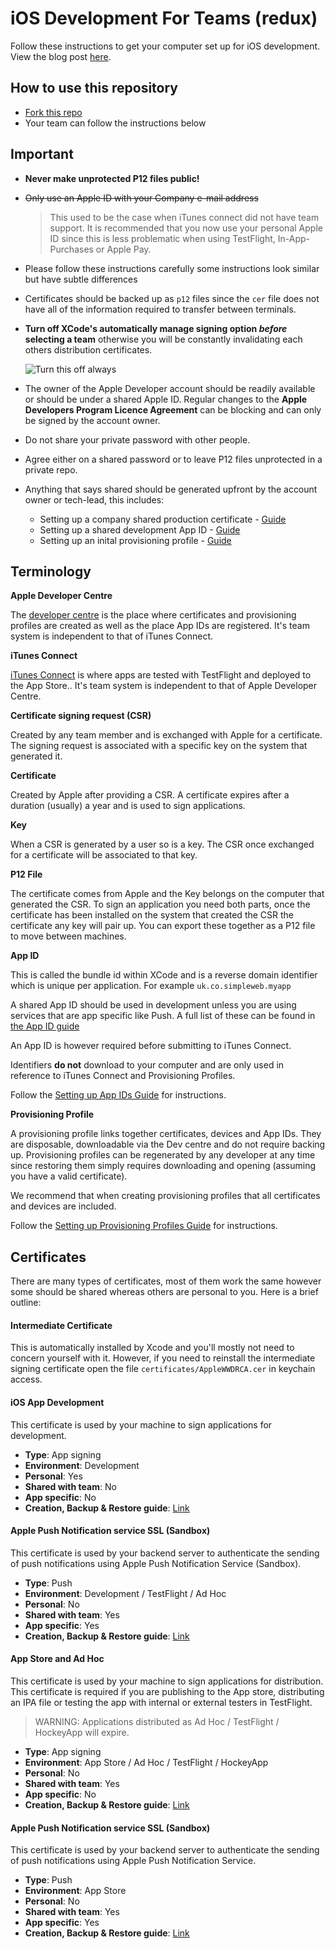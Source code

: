 # iOS Development For Teams (redux)

Follow these instructions to get your computer set up for iOS development. View the blog post [here](http://simpleweb.co.uk/2014/setting-up-your-team-for-ios-app-development).

## How to use this repository

- [Fork this repo](https://github.com/simpleweb/iOS-Development-For-Teams/fork)
- Your team can follow the instructions below

## Important

- **Never make unprotected P12 files public!**

- ~~Only use an Apple ID with your Company e-mail address~~

  > This used to be the case when iTunes connect did not have team support. It
    is recommended that you now use your personal Apple ID since this is less
    problematic when using TestFlight, In-App-Purchases or Apple Pay.

- Please follow these instructions carefully some instructions look similar but have subtle differences

- Certificates should be backed up as `p12` files since the `cer` file does not have all of the information required to transfer between terminals.

- **Turn off XCode's automatically manage signing option *before* selecting a team** otherwise you will be constantly invalidating each others distribution certificates.

  ![Turn this off always](http://i.imgur.com/WJfJ8Z3.png)

- The owner of the Apple Developer account should be readily available or should be under a shared Apple ID. Regular changes to the **Apple Developers Program Licence Agreement** can be blocking and can only be signed by the account owner.


- Do not share your private password with other people.

- Agree either on a shared password or to leave P12 files unprotected in a private repo.

- Anything that says shared should be generated upfront by the account owner or tech-lead, this includes:
  - Setting up a company shared production certificate - [Guide](/guide/certificates/app-store-and-ad-hoc.md)
  - Setting up a shared development App ID - [Guide](/guide/app_id/readme.md)
  - Setting up an inital provisioning profile - [Guide](/guide/provisioning_profiles/readme.md)

## Terminology

**Apple Developer Centre**

The [developer centre](https://developer.apple.com) is the place where certificates and provisioning profiles are created as well as the place App IDs are registered. It's team system is independent to that of iTunes Connect.

**iTunes Connect**

[iTunes Connect](http://itunesconnect.apple.com) is where apps are tested with TestFlight and deployed to the App Store.. It's team system is independent to that of Apple Developer Centre.

**Certificate signing request (CSR)**

Created by any team member and is exchanged with Apple for a certificate. The signing request is associated with a specific key on the system that generated it.

**Certificate**

Created by Apple after providing a CSR. A certificate expires after a duration (usually) a year and is used to sign applications.

**Key**

When a CSR is generated by a user so is a key. The CSR once exchanged for a certificate will be associated to that key.

**P12 File**

The certificate comes from Apple and the Key belongs on the computer that generated the CSR. To sign an application you need both parts, once the certificate has been installed on the system that created the CSR the certificate any key will pair up. You can export these together as a P12 file to move between machines.

**App ID**

This is called the bundle id within XCode and is a reverse domain identifier which is unique per application. For example `uk.co.simpleweb.myapp`

A shared App ID should be used in development unless you are using services that are app specific like Push. A full list of these can be found in [the App ID guide](/guide/app_id/readme.md)

An App ID is however required before submitting to iTunes Connect.

Identifiers **do not** download to your computer and are only used in reference to iTunes Connect and Provisioning Profiles.

Follow the [Setting up App IDs Guide](/guide/app_id/readme.md) for instructions.

**Provisioning Profile**

A provisioning profile links together certificates, devices and App IDs. They are disposable, downloadable via the Dev centre and do not require backing up. Provisioning profiles can be regenerated by any developer at any time since restoring them simply requires downloading and opening (assuming you have a valid certificate).

We recommend that when creating provisioning profiles that all certificates and devices are included.

Follow the [Setting up Provisioning Profiles Guide](/guide/provisioning_profiles/readme.md) for instructions.

## Certificates

There are many types of certificates, most of them work the same however some should be shared whereas others are personal to you. Here is a brief outline:

#### Intermediate Certificate

This is automatically installed by Xcode and you'll mostly not need to concern yourself with it. However, if you need to reinstall the intermediate signing certificate open the file `certificates/AppleWWDRCA.cer` in keychain access.

#### iOS App Development

This certificate is used by your machine to sign applications for development.

- **Type**: App signing
- **Environment**: Development
- **Personal**: Yes
- **Shared with team**: No
- **App specific**: No
- **Creation, Backup & Restore guide**: [Link](/guide/certificates/ios-app-development.md)

#### Apple Push Notification service SSL (Sandbox)

This certificate is used by your backend server to authenticate the sending of push notifications using Apple Push Notification Service (Sandbox).

- **Type**: Push
- **Environment**: Development / TestFlight / Ad Hoc
- **Personal**: No
- **Shared with team**: Yes
- **App specific**: Yes
- **Creation, Backup & Restore guide**: [Link](/guide/certificates/apple-push-notification-service-ssl-sandbox.md)

#### App Store and Ad Hoc

This certificate is used by your machine to sign applications for distribution. This certificate is required if you are publishing to the App store, distributing an IPA file or testing the app with internal or external testers in TestFlight.    

> WARNING: Applications distributed as Ad Hoc / TestFlight / HockeyApp will expire.

- **Type**: App signing
- **Environment**: App Store / Ad Hoc / TestFlight / HockeyApp
- **Personal**: No
- **Shared with team**: Yes
- **App specific**: No
- **Creation, Backup & Restore guide**: [Link](/guide/certificates/app-store-and-ad-hoc.md)

#### Apple Push Notification service SSL (Sandbox)

This certificate is used by your backend server to authenticate the sending of push notifications using Apple Push Notification Service.

- **Type**: Push
- **Environment**: App Store
- **Personal**: No
- **Shared with team**: Yes
- **App specific**: Yes
- **Creation, Backup & Restore guide**: [Link](/guide/certificates/apple-push-notification-service-ssl.md)
